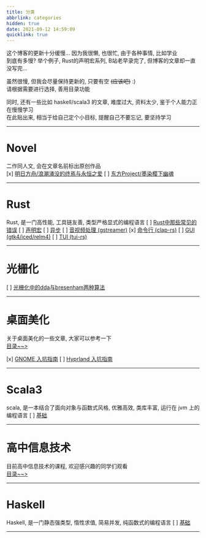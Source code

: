 ```yaml
---
title: 分类
abbrlink: categories
hidden: true
date: 2021-09-12 14:59:09
quicklink: true
---
```

这个博客的更新十分缓慢... 因为我很懒, 也很忙, 由于各种事情, 比如学业  
到底有多慢? 举个例子, Rust的声明宏系列, B站老早录完了, 但博客的文章却一直没写完...  

虽然很慢, 但我会尽量保持更新的, 只要有空 ~~(应该吧)~~ :)  
请根据需要进行选择, 善用目录功能  

同时, 还有一些比如 haskell/scala3 的文章, 难度过大, 资料太少, 鉴于个人能力正在慢慢学习  
在此贴出来, 相当于给自己定个小目标, 提醒自己不要忘记, 要坚持学习  

- - -
# Novel
二作同人文, 会在文章名前标出原创作品  
[x]  [明日方舟/浪潮涌没的终焉与永恒之爱](/posts/novel/浪潮涌没的终焉与永恒之爱)
[ ]  [东方Project/墨染樱下幽魂](/posts/novel/墨染樱下幽魂)

- - -

# Rust
Rust, 是一门高性能, 工具链友善, 类型严格显式的编程语言
[ ]  [Rust中那些常见的错误](/posts/rust-common-errors)
[ ]  [声明宏](/categories/rust-decl-macro)
[ ]  [异步](/categories/rust-async)
[ ]  [音视频处理 (gstreamer)](/categories/rust-gstreamer)
[x]  [命令行 (clap-rs)](/posts/rust-clap/intro)
[ ]  [GUI (gtk4/iced/relm4)](/categories/rust-gui)
[ ]  [TUI (tui-rs)](/categories/rust-tui)

- - -

# 光栅化
[ ]  [光栅化中的dda与bresenham两种算法](/posts/other/rasterization-dda-bresenham)

- - -

# 桌面美化
关于桌面美化的一些文章, 大家可以参考一下  
[目录~~>](/categories/desktop-beautify)

[x]  [GNOME 入坑指南](/posts/desktop-beautify/gnome)
[ ]  [Hyprland 入坑指南](/posts/desktop-beautify/hyprland)

- - -

# Scala3
scala, 是一本结合了面向对象与函数式风格, 优雅高效, 类库丰富, 运行在 jvm 上的编程语言
[ ]  [基础](/categories/scala3-basic)

- - -

# 高中信息技术
目前高中信息技术的课程, 欢迎感兴趣的同学们观看  
[目录~~>](/categories/high-school-it)

- - -

# Haskell
Haskell, 是一门静态强类型, 惰性求值, 简易并发, 纯函数式的编程语言
[ ]  [基础](/categories/haskell-basic)

- - -

